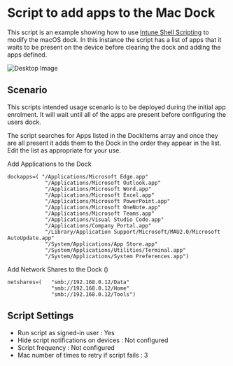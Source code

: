 # Script to add apps to the Mac Dock

This script is an example showing how to use [Intune Shell Scripting](https://docs.microsoft.com/en-us/mem/intune/apps/macos-shell-scripts) to modify the macOS dock. In this instance the script has a list of apps that it waits to be present on the device before clearing the dock and adding the apps defined.

![Desktop Image](https://github.com/microsoft/shell-intune-samples/raw/master/img/desktop.png)

## Scenario

This scripts intended usage scenario is to be deployed during the initial app enrolment. It will wait until all of the apps are present before configuring the users dock.

The script searches for Apps listed in the DockItems array and once they are all present it adds them to the Dock in the order they appear in the list. Edit the list as appropriate for your use.

Add Applications to the Dock
```
dockapps=( "/Applications/Microsoft Edge.app"
            "/Applications/Microsoft Outlook.app"
            "/Applications/Microsoft Word.app"
            "/Applications/Microsoft Excel.app"
            "/Applications/Microsoft PowerPoint.app"
            "/Applications/Microsoft OneNote.app"
            "/Applications/Microsoft Teams.app"
            "/Applications/Visual Studio Code.app"
            "/Applications/Company Portal.app"
            "/Library/Application Support/Microsoft/MAU2.0/Microsoft AutoUpdate.app"
            "/System/Applications/App Store.app"
            "/System/Applications/Utilities/Terminal.app"
            "/System/Applications/System Preferences.app")
```

Add Network Shares to the Dock ()
```
netshares=(   "smb://192.168.0.12/Data"
              "smb://192.168.0.12/Home"
              "smb://192.168.0.12/Tools")
```

## Script Settings

- Run script as signed-in user : Yes
- Hide script notifications on devices : Not configured
- Script frequency : Not configured
- Mac number of times to retry if script fails : 3
